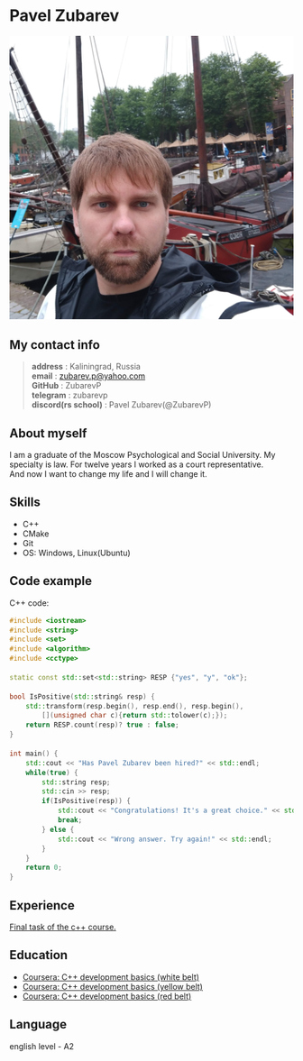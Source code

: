 # Pavel Zubarev

![my_photo](img/self.jpg)

## **My contact info**
> **address** : Kaliningrad, Russia<br>
> **email** : zubarev.p@yahoo.com<br>
> **GitHub** : ZubarevP<br>
> **telegram** : zubarevp<br>
> **discord(rs school)** : Pavel Zubarev(@ZubarevP)<br>


## About myself
I am a graduate of the Moscow Psychological and Social University. My specialty is law. For twelve years I worked as a court representative.<br>
And now I want to change my life and I will change it.

## Skills
- C++<br>
- CMake<br>
- Git<br>
- OS: Windows, Linux(Ubuntu)<br>

## Code example
C++ code:
```c++
#include <iostream>
#include <string>
#include <set>
#include <algorithm>
#include <cctype>

static const std::set<std::string> RESP {"yes", "y", "ok"};

bool IsPositive(std::string& resp) {
    std::transform(resp.begin(), resp.end(), resp.begin(),
        [](unsigned char c){return std::tolower(c);});
    return RESP.count(resp)? true : false;
}

int main() {
    std::cout << "Has Pavel Zubarev been hired?" << std::endl;
    while(true) {
        std::string resp;
        std::cin >> resp;
        if(IsPositive(resp)) {
            std::cout << "Congratulations! It's a great choice." << std::endl;
            break;
        } else {
            std::cout << "Wrong answer. Try again!" << std::endl;
        }
    }
    return 0;
}
```
## Experience
[Final task of the c++ course.](https://github.com/ZubarevP/EducationCPP/tree/main/RedBelt/6WEEK)

## Education
- [Coursera: C++ development basics (white belt)](https://coursera.org/share/e452dd6d315306750c9ee0580b360fd9)
- [Coursera: C++ development basics (yellow belt)](https://coursera.org/share/10786d003a1f34e33d4b270e2e9315b2)
- [Coursera: C++ development basics (red belt)](https://coursera.org/share/22c66ddff09d9e4c77f0498449a9dfa2)

## Language
english level - A2
